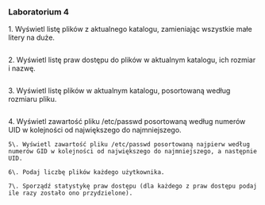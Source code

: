 ### Laboratorium 4

1\. Wyświetl listę plików z aktualnego katalogu, zamieniając wszystkie małe litery na duże.
```sh
```
2\. Wyświetl listę praw dostępu do plików w aktualnym katalogu, ich rozmiar i nazwę.
```sh
```
3\. Wyświetl listę plików w aktualnym katalogu, posortowaną według rozmiaru pliku.
```sh
```
4\. Wyświetl zawartość pliku /etc/passwd posortowaną według numerów UID w kolejności od największego do najmniejszego.
```
5\. Wyświetl zawartość pliku /etc/passwd posortowaną najpierw według numerów GID w kolejności od największego do najmniejszego, a następnie UID.

6\. Podaj liczbę plików każdego użytkownika.

7\. Sporządź statystykę praw dostępu (dla każdego z praw dostępu podaj ile razy zostało ono przydzielone).
